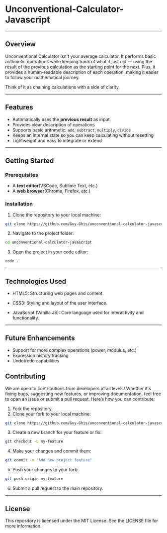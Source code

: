 # Unconventional-Calculator-Javascript
---
## Overview
Unconventional Calculator isn't your average calculator. It performs basic arithmetic operations while keeping track of what it just did — using the result of the previous calculation as the starting point for the next. Plus, it provides a human-readable description of each operation, making it easier to follow your mathematical journey.

Think of it as chaining calculations with a side of clarity.

---
## Features
- Automatically uses the **previous result** as input.
- Provides clear description of operations
- Supports basic arithmetic: `add`, `subtract`, `multiply`, `divide`
- Keeps an internal state so you can keep calculating without resetting
- Lightweight and easy to integrate or extend

---
## Getting Started
### Prerequisites
- A **text editor**(VSCode, Sublime Text, etc.)
- A **web browser**(Chrome, Firefox, etc.)

### Installation
1. Clone the repository to your local machine:
```bash
git clone https://github.com/Guy-Ghis/unconventional-calculator-javascript.git
```
2. Navigate to the project folder:
```bash
cd unconventional-calculator-javascript
```
3. Open the project in your code editor:
```bash
code .
```
---
## Technologies Used

- HTML5: Structuring web pages and content.

- CSS3: Styling and layout of the user interface.

- JavaScript (Vanilla JS): Core language used for interactivity and functionality.
---
## Future Enhancements
- Support for more complex operations (power, modulus, etc.)
- Expression history tracking
- Undo/redo capabilities

## Contributing

We are open to contributions from developers of all levels! Whether it's fixing bugs, suggesting new features, or improving documentation, feel free to open an issue or submit a pull request. Here’s how you can contribute:

1. Fork the repository.
2. Clone your fork to your local machine:
```bash
git clone https://github.com/Guy-Ghis/unconventional-calculator-javascript.git
```
3. Create a new branch for your feature or fix:
```bash
git checkout -b my-feature
```
4. Make your changes and commit them:
```bash
git commit -m "Add new project feature"
```
5. Push your changes to your fork:
```bash
git push origin my-feature
```
6. Submit a pull request to the main repository.
---
## License

This repository is licensed under the MIT License. See the LICENSE file for more information.